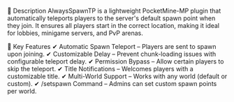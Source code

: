 📝 Description
AlwaysSpawnTP is a lightweight PocketMine-MP plugin that automatically teleports players to the server's default spawn point when they join. It ensures all players start in the correct location, making it ideal for lobbies, minigame servers, and PvP arenas.

🔹 Key Features
✔ Automatic Spawn Teleport – Players are sent to spawn upon joining.
✔ Customizable Delay – Prevent chunk-loading issues with configurable teleport delay.
✔ Permission Bypass – Allow certain players to skip the teleport.
✔ Title Notifications – Welcomes players with a customizable title.
✔ Multi-World Support – Works with any world (default or custom).
✔ /setspawn Command – Admins can set custom spawn points per world.
